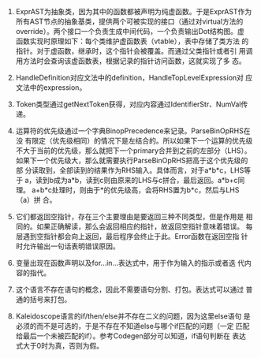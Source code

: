 1. ExprAST为抽象类，因为其中的函数都被声明为纯虚函数。于是ExprAST作为
   所有AST节点的抽象基类，提供两个可被实现的接口（通过对virtual方法的
   override）。两个接口一个负责生成中间代码，一个负责输出Dot结构图。虚
   函数实现时原理如下：每个类维护虚函数表（vtable），表中存储了类方法
   的指针。对于虚函数，继承时，这个指针会被覆盖。而通过父类指针或者引
   用调用方法时会查询该虚函数表，根据记录的指针访问函数，这就实现了多
   态。
   
2. HandleDefinition对应文法中的definition，HandleTopLevelExpression对
   应文法中的expression。

3. Token类型通过getNextToken获得，对应内容通过IdentifierStr、NumVal传
   递。

4. 运算符的优先级通过一个字典BinopPrecedence来记录。ParseBinOpRHS在没
   有限定（优先级相同）的情况下是左结合的。所以如果下一个运算的优先级
   不大于当前的优先级，那么就把下一个primary合并到之前的左部分（LHS）。
   如果下一个优先级大，那么就需要执行ParseBinOpRHS把高于这个优先级的部
   分读取到，全部读到的结果作为RHS输入。具体而言，对于a\*b\*c，LHS等于
   a，读到b成为a\*b，读到c则由原来的LHS与c拼合，最后返回。a\*b+c同理。
   a+b\*c处理时，则由于\*的优先级高，会将RHS置为b\*c，然后与LHS（a）拼
   合。

5. 它们都返回空指针，存在三个主要理由是要返回三种不同类型，但是作用是
   相同的。如果正确解读，那么会返回相应的指针，故返回空指针意味着错误。
   每层遇到空指针都会向上返回，最后程序会终止于此。Error函数在返回空指
   针时允许输出一句话表明错误原因。

6. 变量出现在函数声明以及for...in...表达式中，用于作为输入的指示或者迭
   代内容的指代。

7. 这个语言不存在语句的概念，因此不需要语句分割、打包。表达式可以通过
   普通的括号来打包。

8. Kaleidoscope语言的if/then/else并不存在二义的问题，因为这里else语句
   是必须的而不是可选的，于是不存在不知道else与哪个if匹配的问题（一定
   匹配给最后一个未被匹配的if）。参考Codegen部分可以知道，if语句判断在
   表达式大于0时为真，否则为假。
